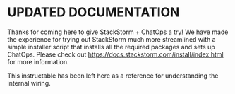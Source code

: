 # UPDATED DOCUMENTATION

Thanks for coming here to give StackStorm + ChatOps a try! We have made the experience for trying out StackStorm much more streamlined with a simple installer script that installs all the required packages and sets up ChatOps. Please check out https://docs.stackstorm.com/install/index.html for more information.

This instructable has been left here as a reference for understanding the internal wiring.

